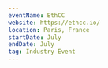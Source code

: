 ```yaml
---
eventName: EthCC
website: https://ethcc.io/
location: Paris, France
startDate: July
endDate: July
tag: Industry Event
---
```

